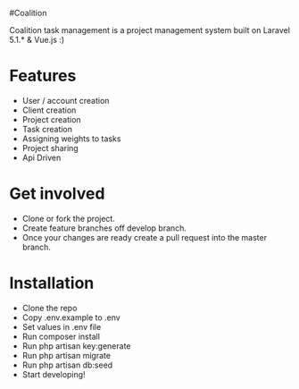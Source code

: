 #Coalition


Coalition task management is a project management system built on Laravel 5.1.* & Vue.js :)

# Features
  - User / account creation
  - Client creation
  - Project creation
  - Task creation 
  - Assigning weights to tasks
  - Project sharing
  - Api Driven

# Get involved
  - Clone or fork the project. 
  - Create feature branches off develop branch.
  - Once your changes are ready create a pull request into the master branch.
   
# Installation
 - Clone the repo
 - Copy .env.example to .env
 - Set values in .env file
 - Run composer install
 - Run php artisan key:generate
 - Run php artisan migrate
 - Run php artisan db:seed
 - Start developing!


